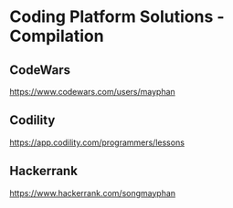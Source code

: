 # Coding Platform Solutions - Compilation

## CodeWars

https://www.codewars.com/users/mayphan

## Codility

https://app.codility.com/programmers/lessons

## Hackerrank 

https://www.hackerrank.com/songmayphan



